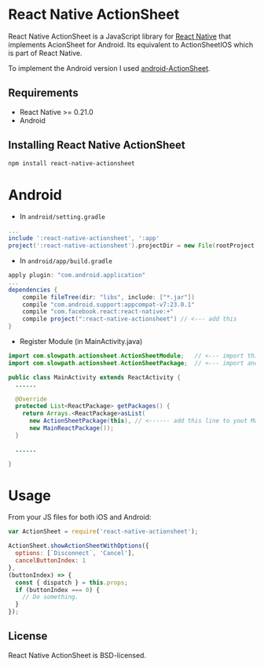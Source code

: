 # React Native ActionSheet
React Native ActionSheet is a JavaScript library for [React Native](https://facebook.github.io/react-native/) that implements AcionSheet for Android. Its equivalent to ActionSheetIOS which is part of React Native.

To implement the Android version I used [android-ActionSheet](https://github.com/baoyongzhang/android-ActionSheet).

## Requirements
* React Native >= 0.21.0
* Android

## Installing React Native ActionSheet
```bash
npm install react-native-actionsheet
```

# Android
* In `android/setting.gradle`

```gradle
...
include ':react-native-actionsheet', ':app'
project(':react-native-actionsheet').projectDir = new File(rootProject.projectDir, '../node_modules/react-native-actionsheet/android')
```

* In `android/app/build.gradle`

```gradle
apply plugin: "com.android.application"
...
dependencies {
    compile fileTree(dir: "libs", include: ["*.jar"])
    compile "com.android.support:appcompat-v7:23.0.1"
    compile "com.facebook.react:react-native:+"
    compile project(":react-native-actionsheet") // <--- add this
}
```

* Register Module (in MainActivity.java)

```java
import com.slowpath.actionsheet.ActionSheetModule;   // <--- import this
import com.slowpath.actionsheet.ActionSheetPackage;  // <--- import and this

public class MainActivity extends ReactActivity {
  ......

  @Override
  protected List<ReactPackage> getPackages() {
    return Arrays.<ReactPackage>asList(
      new ActionSheetPackage(this), // <------ add this line to yout MainActivity class
      new MainReactPackage());
  }

  ......

}
```

# Usage

From your JS files for both iOS and Android:

```js
var ActionSheet = require('react-native-actionsheet');

ActionSheet.showActionSheetWithOptions({
  options: [`Disconnect`, 'Cancel'],
  cancelButtonIndex: 1
},
(buttonIndex) => {
  const { dispatch } = this.props;
  if (buttonIndex === 0) {
    // Do something.
  }
});

```

## License
React Native ActionSheet is BSD-licensed.
